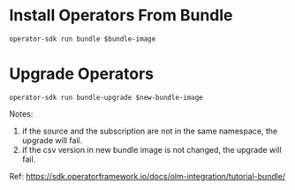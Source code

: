 # Install Operators From Bundle

```
operator-sdk run bundle $bundle-image
```

# Upgrade Operators
```
operator-sdk run bundle-upgrade $new-bundle-image
```

Notes:
1. if the source and the subscription are not in the same namespace, the upgrade will fail.
2. if the csv version in new bundle image is not changed, the upgrade will fail.


Ref: https://sdk.operatorframework.io/docs/olm-integration/tutorial-bundle/
